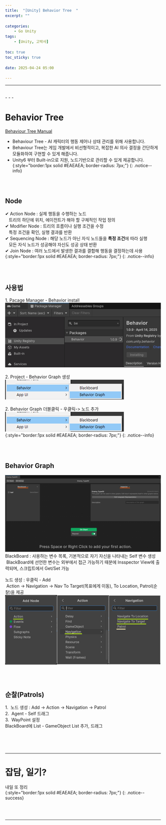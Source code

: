 ```yaml
---
title:  "[Unity] Behavior Tree  "
excerpt: ""

categories:
    - Go Unity
tags:
    - [Unity, 고박사]

toc: true
toc_sticky: true
 
date: 2025-04-24 05:00

---
```

- - -


<br>
- - - 

# Behavior Tree
[Behaviour Tree Manual](https://docs.unity3d.com/Packages/com.unity.behavior@1.0/manual/index.html)  
- Behaviour Tree - AI 캐릭터의 행동 제어나 상태 관리를 위해 사용합니다.  
- Behaviour Tree는 게임 개발에서 비선형적이고, 복잡한 AI 의사 결정을 간단하게 모듈화하여 구현할 수 있게 해줍니다.  
- Unity6 부터 Built-in으로 지원, 노드기반으로 관리할 수 있게 제공합니다.  
{:style="border:1px solid #EAEAEA; border-radius: 7px;"}
{: .notice--info}  

<br><br>

## Node
✔ Action Node : 실제 행동을 수행하는 노드  
&nbsp;&nbsp; 트리의 하단에 위치, 에이전트가 해야 할 구체적인 작업 정의  
✔ Modifier Node : 트리의 흐름이나 실행 조건을 수정  
&nbsp;&nbsp; 특정 조건을 확인, 실행 결과를 반환  
✔ Sequencing Node : 해당 노드가 아닌 자식 노드들을 **특정 조건**에 따라 실행  
&nbsp;&nbsp; 모든 자식 노드가 성공해야 자신도 성공 상태 반환  
✔ Join Node : 여러 노드에서 발생한 결과를 결합해 행동을 결정하는데 사용  
{:style="border:1px solid #EAEAEA; border-radius: 7px;"}
{: .notice--info}  

<br><br>

## 사용법
1.&nbsp;Pacage Manager - Behavior install  
![Image](https://github.com/levell1/levell1.github.io/blob/main/Image/Project1/Behavior1.png?raw=true)  
&nbsp;  
2.&nbsp;Project - Behavior Graph 생성  
![Image](https://github.com/levell1/levell1.github.io/blob/main/Image/Project1/Behavior2.png?raw=true)  
&nbsp;  
2.&nbsp;Behavior Graph 더블클릭 - 우클릭-> 노드 추가    
![Image](https://github.com/levell1/levell1.github.io/blob/main/Image/Project1/Behavior2.png?raw=true)  
{:style="border:1px solid #EAEAEA; border-radius: 7px;"}
{: .notice--info}  

<br><br>

## Behavior Graph
![Image](https://github.com/levell1/levell1.github.io/blob/main/Image/Project1/Behavior3.png?raw=true)  
BlackBoard : 사용하는 변수 목록, 기본적으로 자기 자신을 나타내는 Self 변수 생성  
&nbsp;BlackBoard에 선언한 변수는 외부에서 접근 가능하기 때분에 Insspector View에 출력되며, 스크립트에서 Get/Set 가능  
&nbsp;  
노드 생성 : 우클릭 - Add  
&nbsp;Action -> Navigation -> Nav To Target(목표에게 이동), To Location, Patrol(순찰)을 제공  
![Image](https://github.com/levell1/levell1.github.io/blob/main/Image/Project1/Behavior4.png?raw=true)  

<br><br>

## 순찰(Patrols)
1.&nbsp; 노드 생성 : Add -> Action -> Navigation -> Patrol  
2.&nbsp; Agent - Self 드래그  
3.&nbsp; WayPoint 설정  
BlackBoard에 List - GameObject List 추가, 드래그  


<br><br><br>
- - - 

# 잡담, 일기?
내일 또 정리  
{:style="border:1px solid #EAEAEA; border-radius: 7px;"}
{: .notice--success}  


<br><br>
- - -